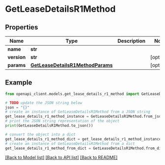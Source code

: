 # GetLeaseDetailsR1Method


## Properties

Name | Type | Description | Notes
------------ | ------------- | ------------- | -------------
**name** | **str** |  | 
**version** | **str** |  | [optional] 
**params** | [**GetLeaseDetailsR1MethodParams**](GetLeaseDetailsR1MethodParams.md) |  | [optional] 

## Example

```python
from openapi_client.models.get_lease_details_r1_method import GetLeaseDetailsR1Method

# TODO update the JSON string below
json = "{}"
# create an instance of GetLeaseDetailsR1Method from a JSON string
get_lease_details_r1_method_instance = GetLeaseDetailsR1Method.from_json(json)
# print the JSON string representation of the object
print(GetLeaseDetailsR1Method.to_json())

# convert the object into a dict
get_lease_details_r1_method_dict = get_lease_details_r1_method_instance.to_dict()
# create an instance of GetLeaseDetailsR1Method from a dict
get_lease_details_r1_method_from_dict = GetLeaseDetailsR1Method.from_dict(get_lease_details_r1_method_dict)
```
[[Back to Model list]](../README.md#documentation-for-models) [[Back to API list]](../README.md#documentation-for-api-endpoints) [[Back to README]](../README.md)


